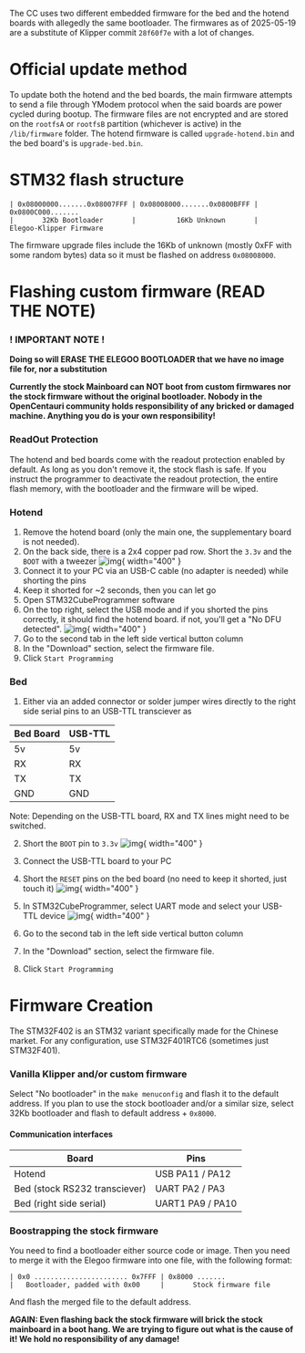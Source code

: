 The CC uses two different embedded firmware for the bed and the hotend boards with allegedly the same bootloader. The firmwares as of 2025-05-19 are a substitute of Klipper commit `28f60f7e` with a lot of changes.

# Official update method

To update both the hotend and the bed boards, the main firmware attempts to send a file through YModem protocol when the said boards are power cycled during bootup. The firmware files are not encrypted and are stored
on the `rootfsA` or `rootfsB` partition (whichever is active) in the `/lib/firmware` folder. The hotend firmware is called `upgrade-hotend.bin` and the bed board's is `upgrade-bed.bin`.

# STM32 flash structure

```
| 0x08000000.......0x08007FFF | 0x08008000.......0x0800BFFF | 0x0800C000.......
|       32Kb Bootloader       |          16Kb Unknown       |     Elegoo-Klipper Firmware
```

The firmware upgrade files include the 16Kb of unknown (mostly 0xFF with some random bytes) data so it must be flashed on address `0x08008000`.

# Flashing custom firmware (READ THE NOTE)

### **! IMPORTANT NOTE !**

**Doing so will ERASE THE ELEGOO BOOTLOADER that we have no image file for, nor a substitution**

**Currently the stock Mainboard can NOT boot from custom firmwares nor the stock firmware without the original
bootloader. Nobody in the OpenCentauri community holds responsibility of any bricked or damaged machine.
Anything you do is your own responsibility!**

### ReadOut Protection

The hotend and bed boards come with the readout protection enabled by default. As long as you don't remove it, the stock flash is safe. If you instruct the programmer to deactivate the readout protection, the entire flash memory, with the bootloader and the firmware will be wiped.

### Hotend

1. Remove the hotend board (only the main one, the supplementary board is not needed).
1. On the back side, there is a 2x4 copper pad row. Short the `3.3v` and the `BOOT` with a tweezer
![img](assets/HotendFlashPinShort.png){ width="400" }
1. Connect it to your PC via an USB-C cable (no adapter is needed) while shorting the pins
1. Keep it shorted for ~2 seconds, then you can let go
1. Open STM32CubeProgrammer software
1. On the top right, select the USB mode and if you shorted the pins correctly, it should find
the hotend board. if not, you'll get a "No DFU detected".
![img](assets/STM32CubeProgrammerMode.png){ width="400" }
1. Go to the second tab in the left side vertical button column
1. In the "Download" section, select the firmware file.
1. Click `Start Programming`

### Bed

1. Either via an added connector or solder jumper wires directly to the right side serial pins to an USB-TTL transciever as

|Bed Board|USB-TTL|
|--|--|
|5v|5v|
|RX|RX|
|TX|TX|
|GND|GND|

Note: Depending on the USB-TTL board, RX and TX lines might need to be switched.

2. Short the `BOOT` pin to `3.3v`
![img](assets/BedBoardFlashPinShort.png){ width="400" }

3. Connect the USB-TTL board to your PC

4. Short the `RESET` pins on the bed board (no need to keep it shorted, just touch it)
![img](assets/BedBoardResetPinShort.png){ width="400" }

5. In STM32CubeProgrammer, select UART mode and select your USB-TTL device
![img](assets/STM32CubeProgrammerModeUART.png){ width="400" }

6. Go to the second tab in the left side vertical button column
7. In the "Download" section, select the firmware file.
8. Click `Start Programming`

# Firmware Creation

The STM32F402 is an STM32 variant specifically made for the Chinese market. For any configuration, use STM32F401RTC6 (sometimes just STM32F401).

### Vanilla Klipper and/or custom firmware

Select "No bootloader" in the `make menuconfig` and flash it to the default address. If you plan to use the stock bootloader and/or a similar size, select 32Kb bootloader and flash to default address + `0x8000`.

#### Communication interfaces

|Board|Pins|
|--|--|
|Hotend|USB PA11 / PA12|
|Bed (stock RS232 transciever)|UART PA2 / PA3|
|Bed (right side serial)| UART1 PA9 / PA10|

### Boostrapping the stock firmware

You need to find a bootloader either source code or image. Then you need to merge it with the Elegoo firmware into one file, with the following format:

```
| 0x0 ....................... 0x7FFF | 0x8000 .......
|   Bootloader, padded with 0x00     |       Stock firmware file
```

And flash the merged file to the default address.

**AGAIN: Even flashing back the stock firmware will brick the stock mainboard in a boot hang. We are trying to figure out what is the cause of it! We hold no responsibility of any damage!**